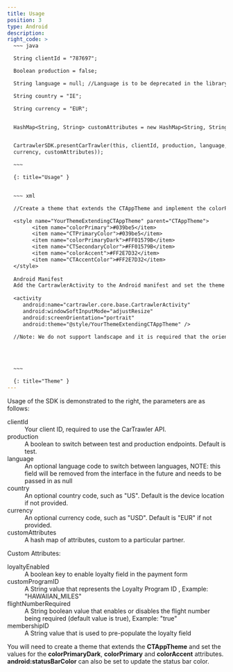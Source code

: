 ```yaml
---
title: Usage
position: 3
type: Android
description:
right_code: >
  ~~~ java

  String clientId = "787697";

  Boolean production = false;

  String language = null; //Language is to be deprecated in the library interface

  String country = "IE";

  String currency = "EUR";


  HashMap<String, String> customAttributes = new HashMap<String, String>();


  CartrawlerSDK.presentCarTrawler(this, clientId, production, language, country,
  currency, customAttributes));

  ~~~

  {: title="Usage" }


  ~~~ xml

  //Create a theme that extends the CTAppTheme and implement the colorPrimaryDark, colorPrimary and colorAccent attributes.  See example below:

  <style name="YourThemeExtendingCTAppTheme" parent="CTAppTheme">
        <item name="colorPrimary">#039be5</item>
        <item name="CTPrimaryColor">#039be5</item>
        <item name="colorPrimaryDark">#FF01579B</item>
        <item name="CTSecondaryColor">#FF01579B</item>
        <item name="colorAccent">#FF2E7D32</item>
        <item name="CTAccentColor">#FF2E7D32</item>
  </style>
  
  Android Manifest
  Add the CartrawlerActivity to the Android manifest and set the theme as the theme created in the previous step.  See example below:
  
  <activity
     android:name="cartrawler.core.base.CartrawlerActivity"
     android:windowSoftInputMode="adjustResize"
     android:screenOrientation="portrait"
     android:theme="@style/YourThemeExtendingCTAppTheme" />
  
  //Note: We do not support landscape and it is required that the orientation is fixed to portrait

  
  

  ~~~

  {: title="Theme" }
---
```



Usage of the SDK is&nbsp;demonstrated to the right, the parameters are as follows:

<dl><dt>clientId</dt><dd>Your client ID, required to use the CarTrawler API.</dd><dt>production</dt><dd>A boolean to switch between test and production endpoints. Default is test.</dd><dt>language</dt><dd>An optional language code to switch between languages, NOTE: this field will be removed from the interface in the future and needs to be passed in as null</dd><dt>country</dt><dd>An optional country code, such as "US". Default is the device location if not provided.</dd><dt>currency</dt><dd>An optional currency code, such as "USD". Default is "EUR" if not provided.</dd><dt>customAttributes</dt><dd>A hash map of attributes, custom to a particular partner.</dd></dl>

Custom Attributes:

<dl>
  <dt>loyaltyEnabled</dt><dd>A boolean key to enable loyalty field in the payment form</dd>
  <dt>customProgramID</dt><dd>A String value that represents the Loyalty Program ID , Example: "HAWAIIAN_MILES"</dd>
  <dt>flightNumberRequired</dt><dd>A String boolean value that enables or disables the flight number being required (default value is true), Example: "true"</dd>
  <dt>membershipID</dt><dd>A String value that is used to pre-populate the loyalty field</dd>
</dl>

You will need to create a theme that extends the **CTAppTheme** and set the values for the **colorPrimaryDark**, **colorPrimary** and **colorAccent** attributes.  **android:statusBarColor** can also be set to update the status bar color.
